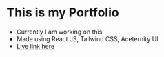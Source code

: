 # This is my Portfolio

- Currently I am working on this
- Made using React JS, Tailwind CSS, Aceternity UI
- <a href="https://ujjwalpaul.netlify.app" target="_blank">Live link here</a>
